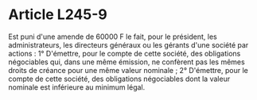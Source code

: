 # Article L245-9

Est puni d'une amende de 60000 F le fait, pour le président, les administrateurs, les directeurs généraux ou les gérants d'une société par actions :   1° D'émettre, pour le compte de cette société, des obligations négociables qui, dans une même émission, ne confèrent pas les mêmes droits de créance pour une même valeur nominale ;   2° D'émettre, pour le compte de cette société, des obligations négociables dont la valeur nominale est inférieure au minimum légal.